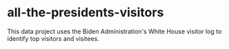 # all-the-presidents-visitors
This data project uses the Biden Administration's White House visitor log to identify top visitors and visitees.
